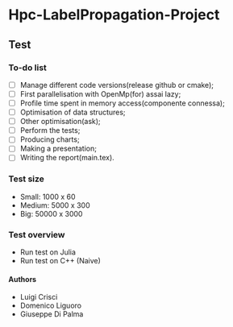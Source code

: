 # Hpc-LabelPropagation-Project

## Test

### To-do list

- [ ] Manage different code versions(release github or cmake);
- [ ] First parallelisation with OpenMp(for) assai lazy;
- [ ] Profile time spent in memory access(componente connessa);
- [ ] Optimisation of data structures;
- [ ] Other optimisation(ask);
- [ ] Perform the tests;
- [ ] Producing charts;
- [ ] Making a presentation;
- [ ] Writing the report(main.tex).

### Test size

- Small: 1000 x 60
- Medium: 5000 x 300
- Big: 50000 x 3000

### Test overview

- Run test on Julia
- Run test on C++ (Naive)

#### Authors

- Luigi Crisci
- Domenico Liguoro
- Giuseppe Di Palma
